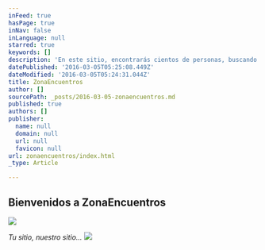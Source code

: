 ```yaml
---
inFeed: true
hasPage: true
inNav: false
inLanguage: null
starred: true
keywords: []
description: 'En este sitio, encontrarás cientos de personas, buscando su media naranja... Buscándote a ti!'
datePublished: '2016-03-05T05:25:08.449Z'
dateModified: '2016-03-05T05:24:31.044Z'
title: ZonaEncuentros
author: []
sourcePath: _posts/2016-03-05-zonaencuentros.md
published: true
authors: []
publisher:
  name: null
  domain: null
  url: null
  favicon: null
url: zonaencuentros/index.html
_type: Article

---
```

## Bienvenidos a ZonaEncuentros
![](https://the-grid-user-content.s3-us-west-2.amazonaws.com/66243f80-a229-406d-95c4-8b26e36b7293.jpg)

_Tu sitio, nuestro sitio..._
![](https://the-grid-user-content.s3-us-west-2.amazonaws.com/37747435-5d4f-473b-9035-9b1bae713de4.jpg)